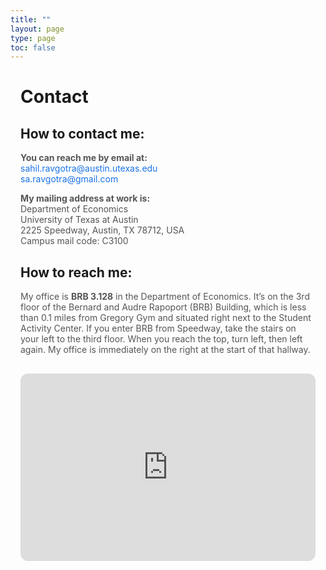 ```yaml
---
title: ""
layout: page
type: page
toc: false
---
```


<h1 style="padding-left: 1rem; padding-right: 1rem;">Contact</h1>

<div style="padding-left: 1rem; padding-right: 1rem;">

<h2>How to contact me:</h2>

<p style="font-size: 14px; color: #555;">
  <strong>You can reach me by email at:</strong><br>
  <a href="mailto:sahil.ravgotra@austin.utexas.edu" style="color: #1a73e8; text-decoration: none;">sahil.ravgotra@austin.utexas.edu</a><br>
  <a href="mailto:sa.ravgotra@gmail.com" style="color: #1a73e8; text-decoration: none;">sa.ravgotra@gmail.com</a>
</p>

<p style="font-size: 14px; color: #555;">
  <strong>My mailing address at work is:</strong><br>
  Department of Economics<br>
  University of Texas at Austin<br>
  2225 Speedway, Austin, TX 78712, USA<br>
  Campus mail code: C3100
</p>

<h2>How to reach me:</h2>

<p style="font-size: 14px; color: #555;">
  My office is <strong>BRB 3.128</strong> in the Department of Economics. It’s on the 3rd floor of the Bernard and Audre Rapoport (BRB) Building, which is less than 0.1 miles from Gregory Gym and situated right next to the Student Activity Center. If you enter BRB from Speedway, take the stairs on your left to the third floor. When you reach the top, turn left, then left again. My office is immediately on the right at the start of that hallway.
</p>

<iframe
  src="https://www.google.com/maps/embed?pb=!1m18!1m12!1m3!1d3449.570076315586!2d-97.73822318487694!3d30.2849186817924!2m3!1f0!2f0!3f0!3m2!1i1024!2i768!4f13.1!3m3!1m2!1s0x8644b5e7c5d14e23%3A0x5f87558c0c1905ee!2sUniversity%20of%20Texas%20at%20Austin%20-%20CBA!5e0!3m2!1sen!2sus!4v1650000000000"
  width="100%"
  height="300"
  style="border:0; border-radius: 12px; margin-top: 1rem;"
  allowfullscreen=""
  loading="lazy"
  referrerpolicy="no-referrer-when-downgrade">
</iframe>

</div>

